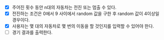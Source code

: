 * [x] 주어진 횟수 동안 n대의 자동차는 전진 또는 멈출 수 있다.
* [x] 전진하는 조건은 0에서 9 사이에서 random 값을 구한 후 random 값이 4이상일 경우이다.
* [x] 사용자는 몇 대의 자동차로 몇 번의 이동을 할 것인지를 입력할 수 있어야 한다.
* [ ] 경기 결과를 출력한다.
